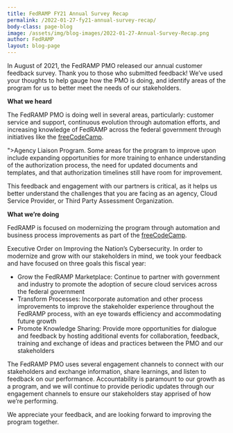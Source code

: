 ```yaml
---
title: FedRAMP FY21 Annual Survey Recap
permalink: /2022-01-27-fy21-annual-survey-recap/
body-class: page-blog
image: /assets/img/blog-images/2022-01-27-Annual-Survey-Recap.png
author: FedRAMP
layout: blog-page
---
```

In August of 2021, the FedRAMP PMO released our annual customer feedback survey. Thank you to those who submitted feedback! We’ve used your thoughts to help gauge how the PMO is doing, and identify areas of the program for us to better meet the needs of our stakeholders. 

**What we heard**

The FedRAMP PMO is doing well in several areas, particularly: customer service and support, continuous evolution through automation efforts, and increasing knowledge of FedRAMP across the federal government through initiatives like the <a href="https://www.fedramp.gov/fedramp-announces-agency-liaison-program/" target="_blank" rel="noopener noreferrer">freeCodeCamp</a>.</p>">Agency Liaison Program</a>. Some areas for the program to improve upon include expanding opportunities for more training to enhance understanding of the authorization process, the need for updated documents and templates, and that authorization timelines still have room for improvement. 

This feedback and engagement with our partners is critical, as it helps us better understand the challenges that you are facing as an agency, Cloud Service Provider, or Third Party Assessment Organization.

**What we’re doing**

FedRAMP is focused on modernizing the program through automation and business process improvements as part of the <a href="https://www.whitehouse.gov/briefing-room/presidential-actions/2021/05/12/executive-order-on-improving-the-nations-cybersecurity/" target="_blank" rel="noopener noreferrer">freeCodeCamp</a>.</p>Executive Order on Improving the Nation’s Cybersecurity</a>. In order to modernize and grow with our stakeholders in mind, we took your feedback and  have focused on three goals this fiscal year: 

- Grow the FedRAMP Marketplace: Continue to partner with government and industry to promote the adoption of secure cloud services across the federal government
- Transform Processes: Incorporate automation and other process improvements to improve the stakeholder experience  throughout the FedRAMP process, with an eye towards efficiency and accommodating future growth 
- Promote Knowledge Sharing: Provide more opportunities for dialogue and feedback by hosting additional events for collaboration, feedback, training and exchange of ideas and practices between the PMO and our stakeholders

The FedRAMP PMO uses several engagement channels to connect with our stakeholders and exchange information, share learnings, and listen to feedback on our performance. Accountability is paramount to our growth as a program, and we will continue to provide periodic updates through our engagement channels to ensure our stakeholders stay apprised of how we’re performing.

We appreciate your feedback, and are looking forward to improving the program together.
